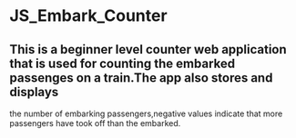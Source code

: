 # JS_Embark_Counter
## This is a beginner level counter web application that is used for counting the embarked passenges on a train.The app also stores and displays 
the number of embarking passengers,negative values indicate that more passengers have took off than the embarked.
